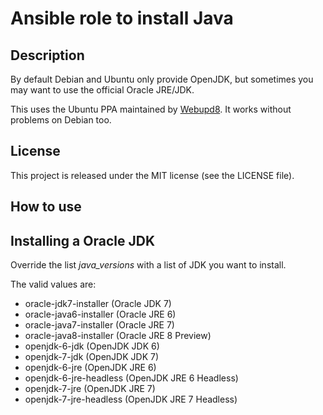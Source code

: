 Ansible role to install Java
============================

Description
-----------

By default Debian and Ubuntu only provide OpenJDK, but sometimes you may want to use the official Oracle JRE/JDK.

This uses the Ubuntu PPA maintained by [Webupd8](http://www.webupd8.org/). It works without problems on Debian too.

License
-------

This project is released under the MIT license (see the LICENSE file).

How to use
----------

Installing a Oracle JDK
-----------------------

Override the list *java_versions* with a list of JDK you want to install.

The valid values are:

  * oracle-jdk7-installer (Oracle JDK 7)
  * oracle-java6-installer (Oracle JRE 6)
  * oracle-java7-installer (Oracle JRE 7)
  * oracle-java8-installer (Oracle JRE 8 Preview)
  * openjdk-6-jdk (OpenJDK JDK 6)
  * openjdk-7-jdk (OpenJDK JDK 7)
  * openjdk-6-jre (OpenJDK JRE 6)
  * openjdk-6-jre-headless (OpenJDK JRE 6 Headless)
  * openjdk-7-jre (OpenJDK JRE 7)
  * openjdk-7-jre-headless (OpenJDK JRE 7 Headless)
